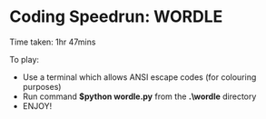 # Coding Speedrun: WORDLE
Time taken: 1hr 47mins

To play:

* Use a terminal which allows ANSI escape codes (for colouring purposes)
* Run command **$python wordle.py**  from the **.\wordle** directory
* ENJOY!
